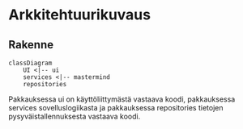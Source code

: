 # Arkkitehtuurikuvaus
## Rakenne
```mermaid
classDiagram
    UI <|-- ui
    services <|-- mastermind
    repositories

```
Pakkauksessa ui on käyttöliittymästä vastaava koodi, pakkauksessa services sovelluslogiikasta ja pakkauksessa repositories tietojen pysyväistallennuksesta vastaava koodi. 
